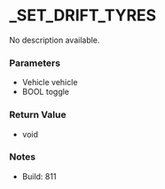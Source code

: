 # _SET_DRIFT_TYRES

No description available.

### Parameters
* Vehicle vehicle
* BOOL toggle

### Return Value
* void

### Notes
* Build: 811


